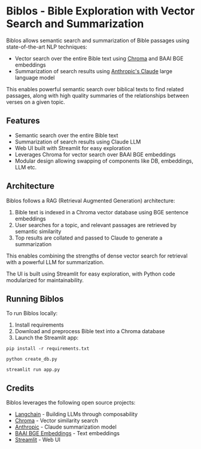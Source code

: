 # Biblos - Bible Exploration with Vector Search and Summarization

Biblos allows semantic search and summarization of Bible passages using state-of-the-art NLP techniques:

- Vector search over the entire Bible text using [Chroma](https://github.com/chroma-core/chroma) and BAAI BGE embeddings
- Summarization of search results using [Anthropic's Claude](https://www.anthropic.com/) large language model

This enables powerful semantic search over biblical texts to find related passages, along with high quality summaries of the relationships between verses on a given topic.

## Features

- Semantic search over the entire Bible text
- Summarization of search results using Claude LLM
- Web UI built with Streamlit for easy exploration
- Leverages Chroma for vector search over BAAI BGE embeddings
- Modular design allowing swapping of components like DB, embeddings, LLM etc.

## Architecture

Biblos follows a RAG (Retrieval Augmented Generation) architecture:

1. Bible text is indexed in a Chroma vector database using BGE sentence embeddings
2. User searches for a topic, and relevant passages are retrieved by semantic similarity
3. Top results are collated and passed to Claude to generate a summarization

This enables combining the strengths of dense vector search for retrieval with a powerful LLM for summarization.

The UI is built using Streamlit for easy exploration, with Python code modularized for maintainability.

## Running Biblos

To run Biblos locally:

1. Install requirements
2. Download and preprocess Bible text into a Chroma database
3. Launch the Streamlit app:

```
pip install -r requirements.txt

python create_db.py

streamlit run app.py
```

## Credits

Biblos leverages the following open source projects:

- [Langchain](https://github.com/langchain-ai/langchain) - Building LLMs through composability
- [Chroma](https://github.com/chroma-core/chroma) - Vector similarity search
- [Anthropic](https://www.anthropic.com/) - Claude summarization model
- [BAAI BGE Embeddings](https://huggingface.co/BAAI/bge-large-en-v1.5) - Text embeddings
- [Streamlit](https://streamlit.io/) - Web UI
